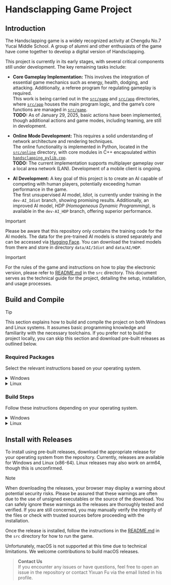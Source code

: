 # Handsclapping Game Project

## Introduction

The Handsclapping game is a widely recognized activity at Chengdu No.7 Yucai Middle School. A group of alumni and other enthusiasts of the game have come together to develop a digital version of Handsclapping.

This project is currently in its early stages, with several critical components still under development. The key remaining tasks include:

- **Core Gameplay Implementation:** This involves the integration of essential game mechanics such as energy, health, dodging, and attacking. Additionally, a referee program for regulating gameplay is required.  
  This work is being carried out in the [`src/game`](/src/game) and [`src/app`](/src/app) directories, where [`src/app`](/src/app) houses the main program logic, and the game’s core functions are managed in [`src/game`](/src/game).  
  **TODO:** As of January 29, 2025, basic actions have been implemented, though additional actions and game modes, including teaming, are still in development.

- **Online Mode Development:** This requires a solid understanding of network architecture and rendering techniques.  
  The online functionality is implemented in Python, located in the [`src/online`](/src/online/) directory, with core modules in C++ encapsulated within [`handsclapping_pylib.cpp`](/src/handsclapping_pylib.cpp).  
  **TODO:** The current implementation supports multiplayer gameplay over a local area network (LAN). Development of a mobile client is ongoing.

- **AI Development:** A key goal of this project is to create an AI capable of competing with human players, potentially exceeding human performance in the game.  
  The first unsupervised AI model, *Idiot*, is currently under training in the `dev-AI_Idiot` branch, showing promising results. Additionally, an improved AI model, *HDP (Homogeneous Dynamic Programming)*, is available in the `dev-AI_HDP` branch, offering superior performance.

> [!IMPORTANT]
> Please be aware that this repository only contains the training code for the AI models. The data for the pre-trained AI models is stored separately and can be accessed via [Hugging Face](https://huggingface.co/HandsClapping/HandsClappingAI). You can download the trained models from there and store in directory `data/AI/Idiot` and `data/AI/HDP`.

> [!IMPORTANT]
> For the rules of the game and instructions on how to play the electronic version, please refer to [README.md](/src/README.md) in the `src` directory. This document serves as the technical guide for the project, detailing the setup, installation, and usage processes.

## Build and Compile

> [!TIP]
> This section explains how to build and compile the project on both Windows and Linux systems. It assumes basic programming knowledge and familiarity with the necessary toolchains. If you prefer not to build the project locally, you can skip this section and download pre-built releases as outlined below.

### Required Packages

Select the relevant instructions based on your operating system.

<details>
<summary>Windows</summary>

- **C++ Compiler:** Install [Microsoft Visual C++](https://learn.microsoft.com/en-us/cpp/windows/latest-supported-vc-redist?view=msvc-170#latest-microsoft-visual-c-redistributable-version). Visual Studio is recommended, although it is much larger.
- **CMake:** Install [CMake](https://cmake.org/download/).
- **Python3:** Install [Python3](https://www.python.org/download/releases/3.0/).  
  **Note:** During installation, ensure you select the option to "Add Python to environment variables."
- **pip:** This is typically installed with Python. You can verify by running `pip --version`. If pip is not installed, reinstall Python and select the pip option during setup.
- **pybind11:** Install via `pip install pybind11`.
- **Git:** Install [Git](https://git-scm.com/downloads).
- **PyInstaller (Optional, for local release generation):** Install via `pip install pyinstaller`.
- **NSIS (Optional, for creating setup files):** Install [NSIS](https://nsis.sourceforge.io/Download).

</details>

<details>
<summary>Linux</summary>

- **C++ Compiler:** Install via `apt install g++`.
- **CMake:** Install via `apt install cmake`.
- **Python3:** Install via `apt install python3`.
- **pip:** This is typically installed with Python. You can verify by running `pip --version`. If pip is not installed, use `apt install pip`.
- **pybind11:** Install via `pip install pybind11`.
- **Git:** Install via `apt install git`.
- **PyInstaller (Optional, for local release generation):** Install via `pip install pyinstaller`.

</details>

### Build Steps

Follow these instructions depending on your operating system.

<details>
<summary>Windows</summary>

1. Clone the repository:

    ```powershell
    git clone "https://github.com/YixuanFu06/HandsClapping.git"
    ```

    Alternatively:

    ```powershell
    git clone https://gitee.com/YixuanFu06/HandsClapping.git
    ```

2. Update the paths in [`CMakeLists.txt`](/CMakeLists.txt) (see comments). You can find your Python3 path using `where python3`, and the pybind11 path via `pip show pybind11`.

3. In the command prompt, execute the following commands:

    ```powershell
    cd HandsClapping
    mkdir build
    cd build
    cmake ..
    cd ..
    cmake --build build --config Release
    ```

4. To generate a release, switch to the `release-Windows` branch and run:

    ```powershell
    cd build
    cpack
    ```

5. After compiling, the executable can be found in the `build/bin` directory. To play the offline game, run the program in `build/bin/game`. To enable the online mode, launch the server program (`server.py`) and connect clients (`client.py`).

For detailed instructions on running the game, please refer to [README.md](/src/README.md) in the `src` directory.

</details>

<details>
<summary>Linux</summary>

1. Clone the repository:

    ```bash
    git clone "https://github.com/YixuanFu06/HandsClapping.git"
    ```

    Alternatively:

    ```bash
    git clone https://gitee.com/YixuanFu06/HandsClapping.git
    ```

2. Update the paths in [`CMakeLists.txt`](/CMakeLists.txt) (see comments). You can find your Python3 path using `which python3`, and the pybind11 path via `pip show pybind11`.

3. In the terminal, execute the following commands:

    ```bash
    cd HandsClapping
    mkdir build
    cd build
    cmake ..
    make
    ```

4. To generate a release, switch to the `release-Linux` branch and run:

    ```bash
    cd build
    cpack
    ```

5. After compiling, the executable can be found in the `build/bin` directory. To play the offline game, run the program in `build/bin/game`. To enable the online mode, launch the server program (`server.py`) and connect clients (`client.py`).

For detailed instructions on running the game, please refer to [README.md](/src/README.md) in the `src` directory.

</details>

## Install with Releases

To install using pre-built releases, download the appropriate release for your operating system from the repository. Currently, releases are available for Windows and Linux (x86-64). Linux releases may also work on arm64, though this is unconfirmed.

> [!NOTE]  
> When downloading the releases, your browser may display a warning about potential security risks. Please be assured that these warnings are often due to the use of unsigned executables or the source of the download. You can safely ignore these warnings as the releases are thoroughly tested and verified. If you are still concerned, you may manually verify the integrity of the files or check with trusted sources before proceeding with the installation.


Once the release is installed, follow the instructions in the [README.md](/src/README.md) in the `src` directory for how to run the game.

Unfortunately, macOS is not supported at this time due to technical limitations. We welcome contributions to build macOS releases.

> **Contact Us**  
> If you encounter any issues or have questions, feel free to open an issue in the repository or contact Yixuan Fu via the email listed in his profile.
